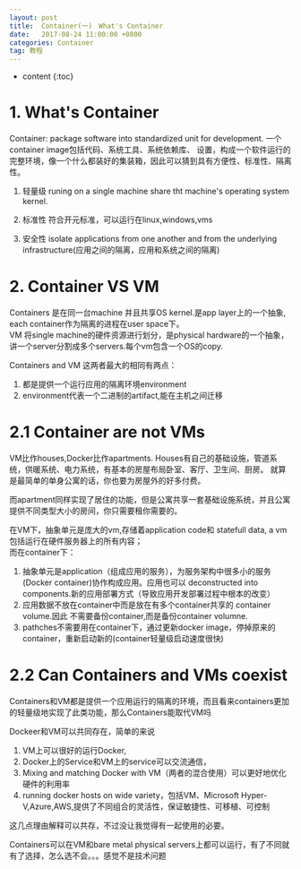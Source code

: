 ```yaml
---
layout: post
title:  Container(一)　What's Container
date:   2017-08-24 11:00:00 +0800
categories: Container
tag: 教程
---
```


* content
{:toc}

# 1. What's Container
Container: package software into standardized unit for development. 一个container image包括代码、系统工具、系统依赖库、
设置，构成一个软件运行的完整环境，像一个什么都装好的集装箱，因此可以猜到具有方便性、标准性、隔离性。

1. 轻量级
runing on a single machine share tht machine's operating system kernel.

2. 标准性
符合开元标准，可以运行在linux,windows,vms

3. 安全性
isolate applications from one another and from the underlying infrastructure(应用之间的隔离，应用和系统之间的隔离)

# 2. Container VS VM
Containers 是在同一台machine 并且共享OS kernel.是app layer上的一个抽象, each container作为隔离的进程在user space下。<br/>
VM 将single machine的硬件资源进行划分，是physical hardware的一个抽象，讲一个server分割成多个servers.每个vm包含一个OS的copy.

Containers and VM 这两者最大的相同有两点：
1. 都是提供一个运行应用的隔离环境environment
2. environment代表一个二进制的artifact,能在主机之间迁移

# 2.1 Container are not VMs
VM比作houses,Docker比作apartments. Houses有自己的基础设施，管道系统，供暖系统、电力系统，有基本的房屋布局卧室、客厅、卫生间、厨房。
就算是最简单的单身公寓的话，你也要为房屋外的好多付费。

而apartment同样实现了居住的功能，但是公寓共享一套基础设施系统，并且公寓提供不同类型大小的房间，你只需要租你需要的。

在VM下，抽象单元是庞大的vm,存储着application code和 statefull data, a vm 包括运行在硬件服务器上的所有内容；<br/>
而在container下：<br/>
1. 抽象单元是application（组成应用的服务），为服务架构中很多小的服务(Docker container)协作构成应用。应用也可以
deconstructed into components.新的应用部署方式（导致应用开发部署过程中根本的改变）
2. 应用数据不放在container中而是放在有多个container共享的 container volume.因此
不需要备份container,而是备份container volumne.
3. pathches不需要用在container下，通过更新docker image，停掉原来的container，重新启动新的(container轻量级启动速度很快)

# 2.2 Can Containers and VMs coexist
Containers和VM都是提供一个应用运行的隔离的环境，而且看来containers更加的轻量级地实现了此类功能，那么Containers能取代VM吗

Dockeer和VM可以共同存在，简单的来说<br/>
1. VM上可以很好的运行Docker,
2. Docker上的Service和VM上的service可以交流通信，
3. Mixing and matching Docker with VM（两者的混合使用）可以更好地优化硬件的利用率
4. running docker hosts on wide variety，包括VM、Microsoft Hyper-V,Azure,AWS,提供了不同组合的灵活性，保证敏捷性、可移植、可控制

这几点理由解释可以共存，不过没让我觉得有一起使用的必要。

Containers可以在VM和bare metal physical servers上都可以运行，有了不同就有了选择，怎么选不会。。。感觉不是技术问题

